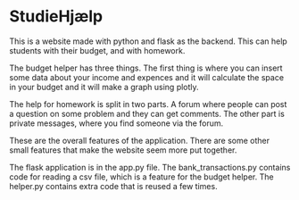 # StudieHjælp

This is a website made with python and flask as the backend. This can help students with their budget, and with homework.

The budget helper has three things. The first thing is where you can insert some data about your income and expences and it will calculate the space in your budget and it will make a graph using plotly.

The help for homework is split in two parts. A forum where people can post a question on some problem and they can get comments. The other part is private messages, where you find someone via the forum. 

These are the overall features of the application. There are some other small features that make the website seem more put together. 

The flask application is in the app.py file. The bank_transactions.py contains code for reading a csv file, which is a feature for the budget helper. The helper.py contains extra code that is reused a few times.
